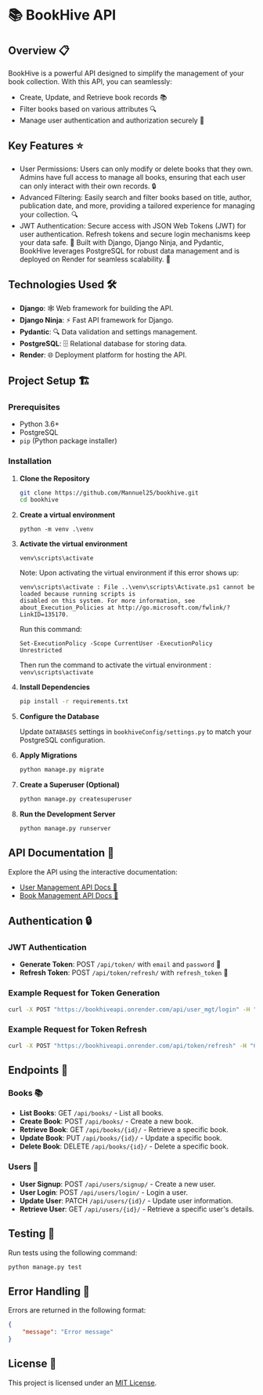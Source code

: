 

# 📚 BookHive API

## Overview 📋

BookHive is a powerful API designed to simplify the management of your book collection. With this API, you can seamlessly:

- Create, Update, and Retrieve book records 📚
- Filter books based on various attributes 🔍
- Manage user authentication and authorization securely 🔐

## Key Features ⭐
- User Permissions: Users can only modify or delete books that they own. Admins have full access to manage all books, ensuring that each user can only interact with their own records. 🔒
- Advanced Filtering: Easily search and filter books based on title, author, publication date, and more, providing a tailored experience for managing your collection. 🔍
- JWT Authentication: Secure access with JSON Web Tokens (JWT) for user authentication. Refresh tokens and secure login mechanisms keep your data safe. 🔑
Built with Django, Django Ninja, and Pydantic, BookHive leverages PostgreSQL for robust data management and is deployed on Render for seamless scalability. 🚀

## Technologies Used 🛠️

- **Django**: 🕸️ Web framework for building the API.
- **Django Ninja**: ⚡ Fast API framework for Django.
- **Pydantic**: 🔍 Data validation and settings management.
- **PostgreSQL**: 🗄️ Relational database for storing data.
- **Render**: 🌐 Deployment platform for hosting the API.

## Project Setup 🏗️

### Prerequisites

- Python 3.6+
- PostgreSQL
- `pip` (Python package installer)

### Installation

1. **Clone the Repository**

   ```bash
   git clone https://github.com/Mannuel25/bookhive.git
   cd bookhive
   ```

2. **Create a virtual environment**
    ```
    python -m venv .\venv
    ```
3.  **Activate the virtual environment**
    ```
    venv\scripts\activate
    ```
    Note: Upon activating the virtual environment if this error shows up:
    ```
    venv\scripts\activate : File ..\venv\scripts\Activate.ps1 cannot be loaded because running scripts is 
    disabled on this system. For more information, see about_Execution_Policies at http://go.microsoft.com/fwlink/?LinkID=135170.
    ```
    Run this command: 
    ``` 
    Set-ExecutionPolicy -Scope CurrentUser -ExecutionPolicy Unrestricted 
    ```
    Then run the command to activate the virtual environment : `venv\scripts\activate`

3. **Install Dependencies**

   ```bash
   pip install -r requirements.txt
   ```

4. **Configure the Database**

   Update `DATABASES` settings in `bookhiveConfig/settings.py` to match your PostgreSQL configuration.

5. **Apply Migrations**

   ```bash
   python manage.py migrate
   ```

6. **Create a Superuser (Optional)**

   ```bash
   python manage.py createsuperuser
   ```

7. **Run the Development Server**

   ```bash
   python manage.py runserver
   ```

## API Documentation 📖
Explore the API using the interactive documentation:

- [User Management API Docs 📜](https://bookhiveapi.onrender.com/api/user_mgt/docs)
- [Book Management API Docs 📜](https://bookhiveapi.onrender.com/api/book_mgt/docs)


## Authentication 🔒

### JWT Authentication

- **Generate Token**: POST `/api/token/` with `email` and `password` 🔑
- **Refresh Token**: POST `/api/token/refresh/` with `refresh_token` 🔄

### Example Request for Token Generation

```bash
curl -X POST "https://bookhiveapi.onrender.com/api/user_mgt/login" -H "Content-Type: application/json" -d '{"email": "user@example.com", "password": "yourpassword"}'
```

### Example Request for Token Refresh

```bash
curl -X POST "https://bookhiveapi.onrender.com/api/token/refresh" -H "Content-Type: application/json" -d '{"refresh_token": "your_refresh_token"}'
```

## Endpoints 📡

### Books 📚

- **List Books**: GET `/api/books/` - List all books.
- **Create Book**: POST `/api/books/` - Create a new book.
- **Retrieve Book**: GET `/api/books/{id}/` - Retrieve a specific book.
- **Update Book**: PUT `/api/books/{id}/` - Update a specific book.
- **Delete Book**: DELETE `/api/books/{id}/` - Delete a specific book.

### Users 👤

- **User Signup**: POST `/api/users/signup/` - Create a new user.
- **User Login**: POST `/api/users/login/` - Login a user.
- **Update User**: PATCH `/api/users/{id}/` - Update user information.
- **Retrieve User**: GET `/api/users/{id}/` - Retrieve a specific user's details.

## Testing 🧪

Run tests using the following command:

```bash
python manage.py test
```

## Error Handling 🚨

Errors are returned in the following format:

```json
{
    "message": "Error message"
}
```

## License 📜

This project is licensed under an [ MIT License](LICENSE).
